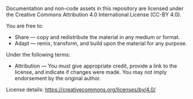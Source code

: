 Documentation and non-code assets in this repository are licensed under
the Creative Commons Attribution 4.0 International License (CC-BY 4.0).

You are free to:
- Share — copy and redistribute the material in any medium or format.
- Adapt — remix, transform, and build upon the material for any purpose.

Under the following terms:
- Attribution — You must give appropriate credit, provide a link to the license,
  and indicate if changes were made. You may not imply endorsement by the original author.

License details:
https://creativecommons.org/licenses/by/4.0/
